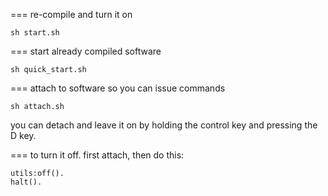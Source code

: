 


===  re-compile and turn it on
```
sh start.sh
```

=== start already compiled software
```
sh quick_start.sh
```

=== attach to software so you can issue commands
```
sh attach.sh
```
you can detach and leave it on by holding the control key and pressing the D key.

=== to turn it off.
 first attach, then do this:
```
utils:off().
halt().
```